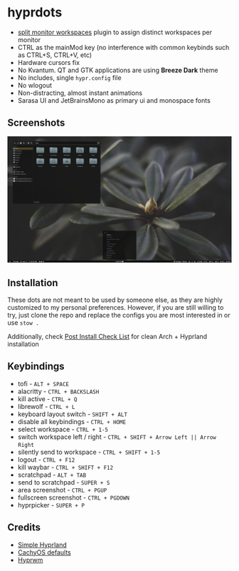 # hyprdots
* [split monitor workspaces](https://github.com/Duckonaut/split-monitor-workspaces) plugin to assign distinct workspaces per monitor
* CTRL as the mainMod key (no interference with common keybinds such as CTRL+S, CTRL+V, etc)
* Hardware cursors fix
* No Kvantum. QT and GTK applications are using **Breeze Dark** theme
* No includes, single `hypr.config` file
* No wlogout
* Non-distracting, almost instant animations
* Sarasa UI and JetBrainsMono as primary ui and monospace fonts


## Screenshots
<p align="center">
  <img src=".misc/.fetch.png" />
</p>


## Installation
These dots are not meant to be used by someone else, as they are highly customized to my personal preferences. However, if you are still willing to try, just clone the repo and replace the configs you are most interested in or use `stow .`

Additionally, check [Post Install Check List](https://github.com/shayaharuno/dotfiles/blob/master/.misc/CHECKLIST.md) for clean Arch + Hyprland installation

## Keybindings
* tofi - `ALT + SPACE`
* alacritty - `CTRL + BACKSLASH`
* kill active - `CTRL + Q`
* librewolf - `CTRL + L`
* keyboard layout switch - `SHIFT + ALT`
* disable all keybindings - `CTRL + HOME`
* select workspace - `CTRL + 1-5`
* switch workspace left / right - `CTRL + SHIFT + Arrow Left || Arrow Right`
* silently send to workspace - `CTRL + SHIFT + 1-5`
* logout - `CTRL + F12`
* kill waybar - `CTRL + SHIFT + F12`
* scratchpad - `ALT + TAB`
* send to scratchpad - `SUPER + S`
* area screenshot - `CTRL + PGUP`
* fullscreen screenshot - `CTRL + PGDOWN`
* hyprpicker - `SUPER + P`

## Credits
- [Simple Hyprland](https://github.com/gaurav23b/simple-hyprland/tree/879dba81c84134072826a21453c15e553d03da2d)
- [CachyOS defaults](https://github.com/CachyOS/cachyos-hyprland-settings)
- [Hyprwm](https://github.com/hyprwm)
